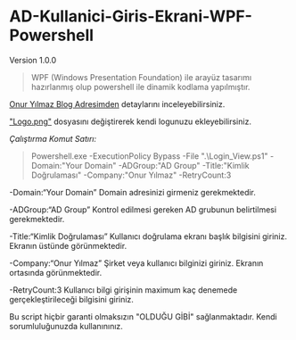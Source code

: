 # AD-Kullanici-Giris-Ekrani-WPF-Powershell

Version 1.0.0


> WPF (Windows Presentation Foundation) ile arayüz tasarımı hazırlanmış olup powershell ile dinamik kodlama yapılmıştır.

[Onur Yılmaz Blog Adresimden](https://onuryilmaz.blog/ad-kullanici-giris-ekrani-wpf-powershell) detaylarını inceleyebilirsiniz.

["Logo.png"](Images\Logo.png) dosyasını değiştirerek kendi logunuzu ekleyebilirsiniz.


*Çalıştırma Komut Satırı:*
>Powershell.exe -ExecutionPolicy Bypass -File ".\Login_View.ps1" -Domain:"Your Domain" -ADGroup:"AD Group" -Title:"Kimlik Doğrulaması" -Company:"Onur Yılmaz" -RetryCount:3

-Domain:“Your Domain”
Domain adresinizi girmeniz gerekmektedir.

-ADGroup:“AD Group”
Kontrol edilmesi gereken AD grubunun belirtilmesi gerekmektedir.

-Title:“Kimlik Doğrulaması”
Kullanıcı doğrulama ekranı başlık bilgisini giriniz. Ekranın üstünde görünmektedir.

-Company:“Onur Yılmaz”
Şirket veya kullanıcı bilginizi giriniz. Ekranın ortasında görünmektedir.

-RetryCount:3
Kullanıcı bilgi girişinin maximum kaç denemede gerçekleştirileceği bilgisini giriniz.


Bu script hiçbir garanti olmaksızın "OLDUĞU GİBİ" sağlanmaktadır. Kendi sorumluluğunuzda kullanınınız.
